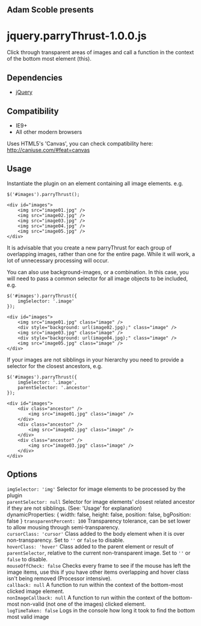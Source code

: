 ## Adam Scoble presents
# jquery.parryThrust-1.0.0.js
Click through transparent areas of images and call a function in the context of the bottom most element (this).

## Dependencies
* [jQuery](http://docs.jquery.com/)

## Compatibility
* IE9+
* All other modern browsers

Uses HTML5's 'Canvas', you can check compatibility here:
http://caniuse.com/#feat=canvas

## Usage
Instantiate the plugin on an element containing all image elements. e.g.

`$('#images').parryThrust();`

    <div id="images">
        <img src="image01.jpg" />
        <img src="image02.jpg" />
        <img src="image03.jpg" />
        <img src="image04.jpg" />
        <img src="image05.jpg" />
    </div>

It is advisable that you create a new parryThrust for each group of overlapping images, rather than one for the entire page. While it will work, a lot of unnecessary processing will occur.

You can also use background-images, or a combination. In this case, you will need to pass a common selector for all image objects to be included, e.g.

	$('#images').parryThrust({
    	imgSelector: '.image'
	});

	<div id="images">
	    <img src="image01.jpg" class="image" />
	    <div style="background: url(image02.jpg);" class="image" />
	    <img src="image03.jpg" class="image" />
	    <div style="background: url(image04.jpg);" class="image" />
	    <img src="image05.jpg" class="image" />
	</div>

If your images are not sibblings in your hierarchy you need to provide a selector for the closest ancestors, e.g.

	$('#images').parryThrust({
	    imgSelector: '.image',
	    parentSelector: '.ancestor'
	});

	<div id="images">
	    <div class="ancestor" />
	        <img src="image01.jpg" class="image" />
	    </div>
	    <div class="ancestor" />
	        <img src="image02.jpg" class="image" />
	    </div>
	    <div class="ancestor" />
	        <img src="image03.jpg" class="image" />
	    </div>
	</div>

## Options
`imgSelector: 'img'` Selector for image elements to be processed by the plugin  
`parentSelector: null` Selector for image elements' closest related ancestor if they are not sibblings. (See: 'Usage' for explanation)  
	dynamicProperties: { width: false,
	                     height: false,
	                     position: false,
	                     bgPosition: false
	}
`transparentPercent: 100` Transparency tolerance, can be set lower to allow mousing through semi-transparency.  
`cursorClass: 'cursor'` Class added to the body element when it is over non-transparency. Set to `''` or `false` to disable.  
`hoverClass: 'hover'` Class added to the parent element or result of `parentSelector`, relative to the current non-transparent image. Set to `''` or `false` to disable.  
`mouseOffCheck: false` Checks every frame to see if the mouse has left the image items, use this if you have other items overlapping and hover class isn't  being removed (Processor intensive).  
`callback: null` A function to run within the context of the bottom-most clicked image element.  
`nonImageCallback: null` A function to run within the context of the bottom-most non-valid (not one of the images) clicked element.  
`logTimeTaken: false` Logs in the console how long it took to find the bottom most valid image  

